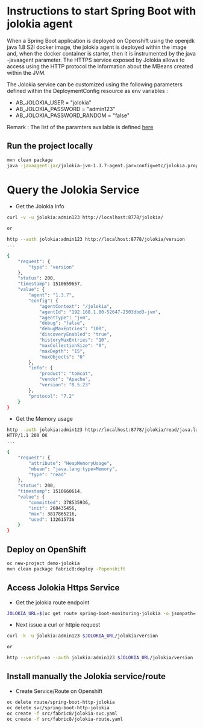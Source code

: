 # Instructions to start Spring Boot with jolokia agent

When a Spring Boot application is deployed on Openshift using the openjdk java 1.8 S2I docker image, the jolokia agent is deployed within the image and, when the docker container
is starter, then it is instrumented by the java -javaagent parameter.
The HTTPS service exposed by Jolokia allows to access using the HTTP protocol the information about the MBeans created within the JVM. 

The Jolokia service can be customized using the following parameters defined within the DeploymentConfig resource as env variables :

- AB_JOLOKIA_USER = "jolokia"
- AB_JOLOKIA_PASSWORD = "admin123"
- AB_JOLOKIA_PASSWORD_RANDOM = "false"

Remark : The list of the paramters available is defined [here](https://github.com/jboss-container-images/redhat-openjdk-18-openshift-image/blob/openjdk18-dev/image.yaml)

## Run the project locally
```bash
mvn clean package
java -javaagent:jar/jolokia-jvm-1.3.7-agent.jar=config=etc/jolokia.properties -jar target/spring-boot-jolokia-1.0.0-SNAPSHOT.jar
```

# Query the Jolokia Service

- Get the Jolokia Info

```bash
curl -v -u jolokia:admin123 http://localhost:8778/jolokia/

or

http --auth jolokia:admin123 http://localhost:8778/jolokia/version
...

{
    "request": {
        "type": "version"
    },
    "status": 200,
    "timestamp": 1510659657,
    "value": {
        "agent": "1.3.7",
        "config": {
            "agentContext": "/jolokia",
            "agentId": "192.168.1.80-52647-2503dbd3-jvm",
            "agentType": "jvm",
            "debug": "false",
            "debugMaxEntries": "100",
            "discoveryEnabled": "true",
            "historyMaxEntries": "10",
            "maxCollectionSize": "0",
            "maxDepth": "15",
            "maxObjects": "0"
        },
        "info": {
            "product": "tomcat",
            "vendor": "Apache",
            "version": "8.5.23"
        },
        "protocol": "7.2"
    }
}
```
- Get the Memory usage
```bash
http --auth jolokia:admin123 http://localhost:8778/jolokia/read/java.lang:type\=Memory/HeapMemoryUsage
HTTP/1.1 200 OK
...

{
    "request": {
        "attribute": "HeapMemoryUsage",
        "mbean": "java.lang:type=Memory",
        "type": "read"
    },
    "status": 200,
    "timestamp": 1510660614,
    "value": {
        "committed": 378535936,
        "init": 268435456,
        "max": 3817865216,
        "used": 132615736
    }
}
```

## Deploy on OpenShift

```bash
oc new-project demo-jolokia
mvn clean package fabric8:deploy -Popenshift
```

## Access Jolokia Https Service

- Get the jolokia route endpoint 
```bash
JOLOKIA_URL=$(oc get route spring-boot-monitoring-jolokia -o jsonpath='https://{.spec.host}')
```

- Next issue a curl or httpie request
```bash
curl -k -u jolokia:admin123 $JOLOKIA_URL/jolokia/version

or

http --verify=no --auth jolokia:admin123 $JOLOKIA_URL/jolokia/version
```

## Install manually the Jolokia service/route

- Create Service/Route on Openshift

```bash
oc delete route/spring-boot-http-jolokia
oc delete svc/spring-boot-http-jolokia
oc create -f src/fabric8/jolokia-svc.yaml          
oc create -f src/fabric8/jolokia-route.yaml 
```

